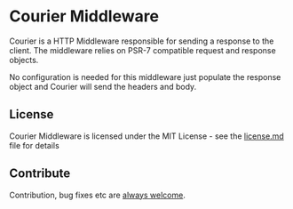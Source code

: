 # Courier Middleware
Courier is a HTTP Middleware responsible for sending a response to the client. The middleware relies on PSR-7 compatible request and response objects.

No configuration is needed for this middleware just populate the response object and Courier will send the headers and body.

## License
Courier Middleware is licensed under the MIT License - see the [license.md](https://github.com/phapi/middleware-courier/blob/master/license.md) file for details

## Contribute
Contribution, bug fixes etc are [always welcome](https://github.com/phapi/middleware-courier/issues/new).
